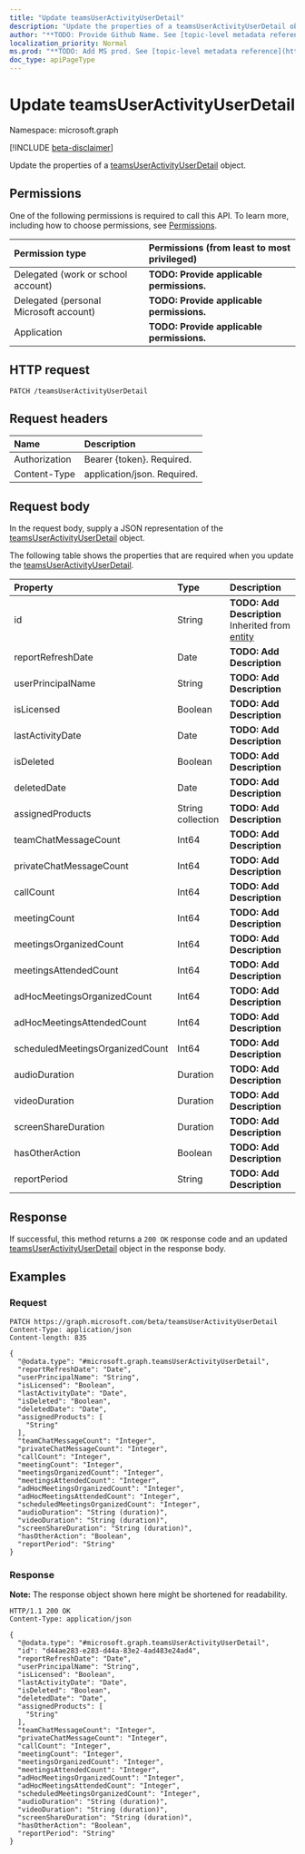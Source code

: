 ```yaml
---
title: "Update teamsUserActivityUserDetail"
description: "Update the properties of a teamsUserActivityUserDetail object."
author: "**TODO: Provide Github Name. See [topic-level metadata reference](https://msgo.azurewebsites.net/add/document/guidelines/metadata.html#topic-level-metadata)**"
localization_priority: Normal
ms.prod: "**TODO: Add MS prod. See [topic-level metadata reference](https://msgo.azurewebsites.net/add/document/guidelines/metadata.html#topic-level-metadata)**"
doc_type: apiPageType
---
```


# Update teamsUserActivityUserDetail
Namespace: microsoft.graph

[!INCLUDE [beta-disclaimer](../../includes/beta-disclaimer.md)]

Update the properties of a [teamsUserActivityUserDetail](../resources/teamsuseractivityuserdetail.md) object.

## Permissions
One of the following permissions is required to call this API. To learn more, including how to choose permissions, see [Permissions](/graph/permissions-reference).

|Permission type|Permissions (from least to most privileged)|
|:---|:---|
|Delegated (work or school account)|**TODO: Provide applicable permissions.**|
|Delegated (personal Microsoft account)|**TODO: Provide applicable permissions.**|
|Application|**TODO: Provide applicable permissions.**|

## HTTP request

<!-- {
  "blockType": "ignored"
}
-->
``` http
PATCH /teamsUserActivityUserDetail
```

## Request headers
|Name|Description|
|:---|:---|
|Authorization|Bearer {token}. Required.|
|Content-Type|application/json. Required.|

## Request body
In the request body, supply a JSON representation of the [teamsUserActivityUserDetail](../resources/teamsuseractivityuserdetail.md) object.

The following table shows the properties that are required when you update the [teamsUserActivityUserDetail](../resources/teamsuseractivityuserdetail.md).

|Property|Type|Description|
|:---|:---|:---|
|id|String|**TODO: Add Description** Inherited from [entity](../resources/entity.md)|
|reportRefreshDate|Date|**TODO: Add Description**|
|userPrincipalName|String|**TODO: Add Description**|
|isLicensed|Boolean|**TODO: Add Description**|
|lastActivityDate|Date|**TODO: Add Description**|
|isDeleted|Boolean|**TODO: Add Description**|
|deletedDate|Date|**TODO: Add Description**|
|assignedProducts|String collection|**TODO: Add Description**|
|teamChatMessageCount|Int64|**TODO: Add Description**|
|privateChatMessageCount|Int64|**TODO: Add Description**|
|callCount|Int64|**TODO: Add Description**|
|meetingCount|Int64|**TODO: Add Description**|
|meetingsOrganizedCount|Int64|**TODO: Add Description**|
|meetingsAttendedCount|Int64|**TODO: Add Description**|
|adHocMeetingsOrganizedCount|Int64|**TODO: Add Description**|
|adHocMeetingsAttendedCount|Int64|**TODO: Add Description**|
|scheduledMeetingsOrganizedCount|Int64|**TODO: Add Description**|
|audioDuration|Duration|**TODO: Add Description**|
|videoDuration|Duration|**TODO: Add Description**|
|screenShareDuration|Duration|**TODO: Add Description**|
|hasOtherAction|Boolean|**TODO: Add Description**|
|reportPeriod|String|**TODO: Add Description**|



## Response

If successful, this method returns a `200 OK` response code and an updated [teamsUserActivityUserDetail](../resources/teamsuseractivityuserdetail.md) object in the response body.

## Examples

### Request
<!-- {
  "blockType": "request",
  "name": "update_teamsuseractivityuserdetail"
}
-->
``` http
PATCH https://graph.microsoft.com/beta/teamsUserActivityUserDetail
Content-Type: application/json
Content-length: 835

{
  "@odata.type": "#microsoft.graph.teamsUserActivityUserDetail",
  "reportRefreshDate": "Date",
  "userPrincipalName": "String",
  "isLicensed": "Boolean",
  "lastActivityDate": "Date",
  "isDeleted": "Boolean",
  "deletedDate": "Date",
  "assignedProducts": [
    "String"
  ],
  "teamChatMessageCount": "Integer",
  "privateChatMessageCount": "Integer",
  "callCount": "Integer",
  "meetingCount": "Integer",
  "meetingsOrganizedCount": "Integer",
  "meetingsAttendedCount": "Integer",
  "adHocMeetingsOrganizedCount": "Integer",
  "adHocMeetingsAttendedCount": "Integer",
  "scheduledMeetingsOrganizedCount": "Integer",
  "audioDuration": "String (duration)",
  "videoDuration": "String (duration)",
  "screenShareDuration": "String (duration)",
  "hasOtherAction": "Boolean",
  "reportPeriod": "String"
}
```


### Response
**Note:** The response object shown here might be shortened for readability.
<!-- {
  "blockType": "response",
  "truncated": true
}
-->
``` http
HTTP/1.1 200 OK
Content-Type: application/json

{
  "@odata.type": "#microsoft.graph.teamsUserActivityUserDetail",
  "id": "d44ae283-e283-d44a-83e2-4ad483e24ad4",
  "reportRefreshDate": "Date",
  "userPrincipalName": "String",
  "isLicensed": "Boolean",
  "lastActivityDate": "Date",
  "isDeleted": "Boolean",
  "deletedDate": "Date",
  "assignedProducts": [
    "String"
  ],
  "teamChatMessageCount": "Integer",
  "privateChatMessageCount": "Integer",
  "callCount": "Integer",
  "meetingCount": "Integer",
  "meetingsOrganizedCount": "Integer",
  "meetingsAttendedCount": "Integer",
  "adHocMeetingsOrganizedCount": "Integer",
  "adHocMeetingsAttendedCount": "Integer",
  "scheduledMeetingsOrganizedCount": "Integer",
  "audioDuration": "String (duration)",
  "videoDuration": "String (duration)",
  "screenShareDuration": "String (duration)",
  "hasOtherAction": "Boolean",
  "reportPeriod": "String"
}
```

